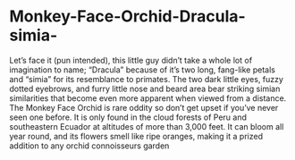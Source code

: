 # Monkey-Face-Orchid-Dracula-simia-
Let’s face it (pun intended), this little guy didn’t take a whole lot of imagination to name; “Dracula” because of it’s two long, fang-like petals and “simia” for its resemblance to primates. The two dark little eyes, fuzzy dotted eyebrows, and furry little nose and beard area bear striking simian similarities that become even more apparent when viewed from a distance. The Monkey Face Orchid is rare oddity so don’t get upset if you’ve never seen one before. It is only found in the cloud forests of Peru and southeastern Ecuador at altitudes of more than 3,000 feet. It can bloom all year round, and its flowers smell like ripe oranges, making it a prized addition to any orchid connoisseurs garden
